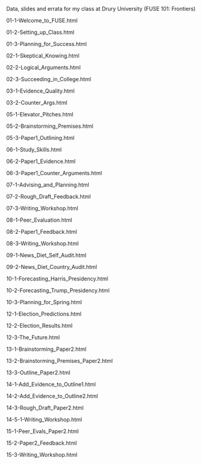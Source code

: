 Data, slides and errata for my class at Drury University (FUSE 101: Frontiers)

01-1-Welcome_to_FUSE.html

01-2-Setting_up_Class.html

01-3-Planning_for_Success.html

02-1-Skeptical_Knowing.html

02-2-Logical_Arguments.html

02-3-Succeeding_in_College.html

03-1-Evidence_Quality.html

03-2-Counter_Args.html

05-1-Elevator_Pitches.html

05-2-Brainstorming_Premises.html

05-3-Paper1_Outlining.html

06-1-Study_Skills.html

06-2-Paper1_Evidence.html

06-3-Paper1_Counter_Arguments.html

07-1-Advising_and_Planning.html

07-2-Rough_Draft_Feedback.html

07-3-Writing_Workshop.html

08-1-Peer_Evaluation.html

08-2-Paper1_Feedback.html

08-3-Writing_Workshop.html

09-1-News_Diet_Self_Audit.html

09-2-News_Diet_Country_Audit.html

10-1-Forecasting_Harris_Presidency.html

10-2-Forecasting_Trump_Presidency.html

10-3-Planning_for_Spring.html

12-1-Election_Predictions.html

12-2-Election_Results.html

12-3-The_Future.html

13-1-Brainstorming_Paper2.html

13-2-Brainstorming_Premises_Paper2.html

13-3-Outline_Paper2.html

14-1-Add_Evidence_to_Outline1.html

14-2-Add_Evidence_to_Outline2.html

14-3-Rough_Draft_Paper2.html

14-5-1-Writing_Workshop.html

15-1-Peer_Evals_Paper2.html

15-2-Paper2_Feedback.html

15-3-Writing_Workshop.html
